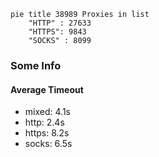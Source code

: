 
```mermaid
pie title 38989 Proxies in list
    "HTTP" : 27633
    "HTTPS": 9843
    "SOCKS" : 8099
```

### Some Info
#### Average Timeout

- mixed: 4.1s
- http: 2.4s
- https: 8.2s
- socks: 6.5s